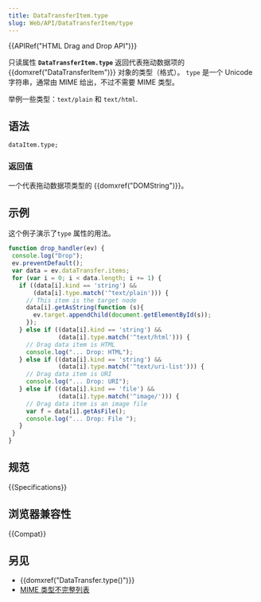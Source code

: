 ```yaml
---
title: DataTransferItem.type
slug: Web/API/DataTransferItem/type
---
```


{{APIRef("HTML Drag and Drop API")}}

只读属性 **`DataTransferItem.type`** 返回代表拖动数据项的 {{domxref("DataTransferItem")}} 对象的类型（格式）。 `type` 是一个 Unicode 字符串，通常由 MIME 给出，不过不需要 MIME 类型。

举例一些类型：`text/plain` 和 `text/html`.

## 语法

```plain
dataItem.type;
```

### 返回值

一个代表拖动数据项类型的 {{domxref("DOMString")}}。

## 示例

这个例子演示了`type` 属性的用法。

```js
function drop_handler(ev) {
 console.log("Drop");
 ev.preventDefault();
 var data = ev.dataTransfer.items;
 for (var i = 0; i < data.length; i += 1) {
   if ((data[i].kind == 'string') &&
       (data[i].type.match('^text/plain'))) {
     // This item is the target node
     data[i].getAsString(function (s){
       ev.target.appendChild(document.getElementById(s));
     });
   } else if ((data[i].kind == 'string') &&
              (data[i].type.match('^text/html'))) {
     // Drag data item is HTML
     console.log("... Drop: HTML");
   } else if ((data[i].kind == 'string') &&
              (data[i].type.match('^text/uri-list'))) {
     // Drag data item is URI
     console.log("... Drop: URI");
   } else if ((data[i].kind == 'file') &&
              (data[i].type.match('^image/'))) {
     // Drag data item is an image file
     var f = data[i].getAsFile();
     console.log("... Drop: File ");
   }
 }
}
```

## 规范

{{Specifications}}

## 浏览器兼容性

{{Compat}}

## 另见

- {{domxref("DataTransfer.type()")}}
- [MIME 类型不完整列表](/zh-CN/docs/Web/HTTP/Basics_of_HTTP/MIME_types/Complete_list_of_MIME_types)
